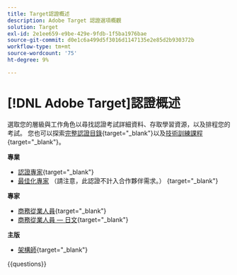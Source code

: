 ```yaml
---
title: Target認證概述
description: Adobe Target 認證選項概觀
solution: Target
exl-id: 2e1ee659-e9be-429e-9fdb-1f5ba1976bae
source-git-commit: d0e1c6a499d5f3016d1147135e2e85d2b930372b
workflow-type: tm+mt
source-wordcount: '75'
ht-degree: 9%

---
```


# [!DNL Adobe Target]認證概述

選取您的層級與工作角色以尋找認證考試詳細資料、存取學習資源，以及排程您的考試。 您也可以探索[完整認證目錄](https://certification.adobe.com/certifications){target="_blank"}以及[技術訓練課程](https://certification.adobe.com/courses/?/courses){target="_blank"}。

**專業**

* [認證專家](https://certification.adobe.com/certification/target-business-practitioner-professional){target="_blank"} <!--AD0-E408-->
* [最佳化專家](https://certification.adobe.com/certification/optimization-specialist-professional) （請注意，此認證不計入合作夥伴需求。）
  {target="_blank"} <!--AD0-E410-->

**專家**

* [商務從業人員](https://certification.adobe.com/certification/target-business-practitioner-expert){target="_blank"} <!--AD0-E406-->
* [商務從業人員 — 日文](https://certification.adobe.com/certification/target-business-practitioner-expert){target="_blank"} <!--AD0-E406-J-->

**主版**

* [架構師](https://certification.adobe.com/certification/target-architect-master){target="_blank"} <!--AD0-E409-->

{{questions}}

